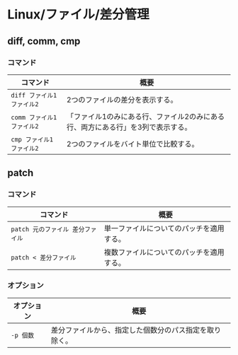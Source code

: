 # Linux/ファイル/差分管理

## diff, comm, cmp

### コマンド

| コマンド                   | 概要                                                         |
| -------------------------- | ------------------------------------------------------------ |
| `diff ファイル1 ファイル2` | 2つのファイルの差分を表示する。                              |
| `comm ファイル1 ファイル2` | 「ファイル1のみにある行、ファイル2のみにある行、両方にある行」を3列で表示する。 |
| `cmp ファイル1 ファイル2`  | 2つのファイルをバイト単位で比較する。                        |

## patch

### コマンド

| コマンド                          | 概要                                     |
| --------------------------------- | ---------------------------------------- |
| `patch 元のファイル 差分ファイル` | 単一ファイルについてのパッチを適用する。 |
| `patch < 差分ファイル`            | 複数ファイルについてのパッチを適用する。 |

### オプション

| オプション | 概要                                                   |
| ---------- | ------------------------------------------------------ |
| `-p 個数`  | 差分ファイルから、指定した個数分のパス指定を取り除く。 |
